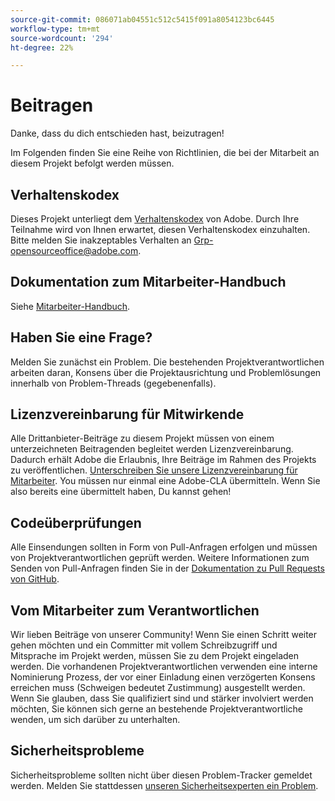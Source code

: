 ```yaml
---
source-git-commit: 086071ab04551c512c5415f091a8054123bc6445
workflow-type: tm+mt
source-wordcount: '294'
ht-degree: 22%

---
```

# Beitragen

Danke, dass du dich entschieden hast, beizutragen!

Im Folgenden finden Sie eine Reihe von Richtlinien, die bei der Mitarbeit an diesem Projekt befolgt werden müssen.

## Verhaltenskodex

Dieses Projekt unterliegt dem [Verhaltenskodex](code-of-conduct.md) von Adobe. Durch Ihre Teilnahme wird von Ihnen erwartet, diesen Verhaltenskodex einzuhalten. Bitte melden Sie inakzeptables Verhalten an
[Grp-opensourceoffice@adobe.com](mailto:Grp-opensourceoffice@adobe.com).

## Dokumentation zum Mitarbeiter-Handbuch

Siehe [Mitarbeiter-Handbuch](https://experienceleague.adobe.com/docs/contributor/contributor-guide/introduction.html).

## Haben Sie eine Frage?

Melden Sie zunächst ein Problem. Die bestehenden Projektverantwortlichen arbeiten daran,
Konsens über die Projektausrichtung und Problemlösungen innerhalb von Problem-Threads
(gegebenenfalls).

## Lizenzvereinbarung für Mitwirkende

Alle Drittanbieter-Beiträge zu diesem Projekt müssen von einem unterzeichneten Beitragenden begleitet werden
Lizenzvereinbarung. Dadurch erhält Adobe die Erlaubnis, Ihre Beiträge im Rahmen des Projekts zu veröffentlichen. [Unterschreiben Sie unsere Lizenzvereinbarung für Mitarbeiter](http://opensource.adobe.com/cla.html). You
müssen nur einmal eine Adobe-CLA übermitteln. Wenn Sie also bereits eine übermittelt haben,
Du kannst gehen!

## Codeüberprüfungen

Alle Einsendungen sollten in Form von Pull-Anfragen erfolgen und müssen von Projektverantwortlichen geprüft werden. Weitere Informationen zum Senden von Pull-Anfragen finden Sie in der [Dokumentation zu Pull Requests von GitHub](https://help.github.com/de/github/collaborating-with-issues-and-pull-requests/about-pull-requests).

<!--
Lastly, please follow the [pull request template](PULL_REQUEST_TEMPLATE.md) when
submitting a pull request!
-->

## Vom Mitarbeiter zum Verantwortlichen

Wir lieben Beiträge von unserer Community! Wenn Sie einen Schritt weiter gehen möchten
und ein Committer mit vollem Schreibzugriff und Mitsprache im Projekt werden, müssen Sie
zu dem Projekt eingeladen werden. Die vorhandenen Projektverantwortlichen verwenden eine interne Nominierung
Prozess, der vor einer Einladung einen verzögerten Konsens erreichen muss (Schweigen bedeutet Zustimmung)
ausgestellt werden. Wenn Sie glauben, dass Sie qualifiziert sind und stärker involviert werden möchten,
Sie können sich gerne an bestehende Projektverantwortliche wenden, um sich darüber zu unterhalten.

## Sicherheitsprobleme

Sicherheitsprobleme sollten nicht über diesen Problem-Tracker gemeldet werden. Melden Sie stattdessen [unseren Sicherheitsexperten ein Problem](https://helpx.adobe.com/security/alertus.html).
